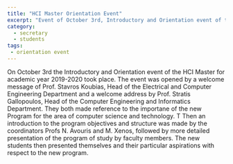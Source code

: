```yaml
---
title: "HCI Master Orientation Event"
excerpt: "Event of October 3rd, Introductory and Orientation event of the HCI Master for academic year 2019-2020"
category:
  - secretary
  - students
tags:
 - orientation event 
---
```


On October 3rd the Introductory and Orientation event of the HCI Master for academic year 2019-2020 took place. 
The event was opened by a welcome message of Prof. Stavros Koubias, Head of the Electrical and Computer Engineering Department and a 
welcome address by Prof. Stratis Gallopoulos, Head of the Computer Engineering and Informatics Department. 
They both made reference to the importane of the new Program for the area of computer science and technology. T
Then an introduction to the program objectives and structure was made by the coordinators Profs N. Avouris and M. Xenos, followed by 
more detailed presentation of the program of study by faculty members. The new students then presented themselves and their particular
aspirations with respect to the new program.
